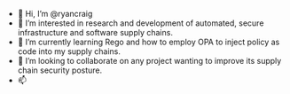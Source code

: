 - 👋 Hi, I’m @ryancraig
- 👀 I’m interested in research and development of automated, secure infrastructure and software supply chains.
- 🌱 I’m currently learning Rego and how to employ OPA to inject policy as code into my supply chains.
- 💞️ I’m looking to collaborate on any project wanting to improve its supply chain security posture.
- 📫 

<!---
ryancraig/ryancraig is a ✨ special ✨ repository because its `README.md` (this file) appears on your GitHub profile.
You can click the Preview link to take a look at your changes.
--->
